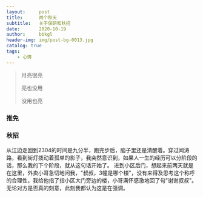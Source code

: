 ```yaml
---
layout:     post
title:      两个秋天
subtitle:   关于保研和秋招
date:       2020-10-19
author:     bbkgl
header-img: img/post-bg-0013.jpg
catalog: true
tags:
    - 心情
---
```


> 月亮很亮
>
> 亮也没用
>
> 没用也亮

### 推免



### 秋招

从江边走回到2304的时间是九分半，跑完步后，脑子里还是清醒着。穿过闻涛路，看到街灯拨动着孤单的影子，我突然意识到，如果人一生的经历可以分阶段的话，那么我的下个阶段，就从这句话开始了。
进到小区后门，想起来前两天就是在这里，外卖小哥急切地问我，"叔叔，3幢是哪个楼"，没有来得及思考这个称呼的合理性，我给他指了指小区大门旁边的楼，小哥满怀感激地回了句"谢谢叔叔"。无论对方是否真的刻意，此刻我都认为这是在强调。

